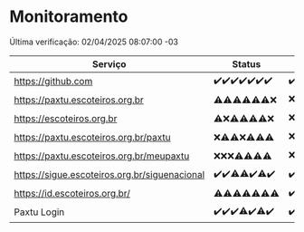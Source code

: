 # Monitoramento

Última verificação: 02/04/2025 08:07:00 -03

|Serviço|Status|Últimas 24h|
|---|---|---|
|https://github.com|<span title="2025-03-26: OK=23">✔️</span><span title="2025-03-27: OK=23">✔️</span><span title="2025-03-28: OK=23">✔️</span><span title="2025-03-29: OK=23">✔️</span><span title="2025-03-30: OK=23">✔️</span><span title="2025-03-31: OK=23">✔️</span><span title="2025-04-01: OK=10">✔️</span>|<span title="01/04/2025 08:07:00 -03 : 200">✔️</span><span title="01/04/2025 09:17:00 -03 : 200">✔️</span><span title="01/04/2025 10:21:00 -03 : 200">✔️</span><span title="01/04/2025 11:09:00 -03 : 200">✔️</span><span title="01/04/2025 12:09:00 -03 : 200">✔️</span><span title="01/04/2025 13:10:00 -03 : 200">✔️</span><span title="01/04/2025 14:08:00 -03 : 200">✔️</span><span title="01/04/2025 15:12:00 -03 : 200">✔️</span><span title="01/04/2025 16:07:00 -03 : 200">✔️</span><span title="01/04/2025 17:10:00 -03 : 200">✔️</span><span title="01/04/2025 18:08:00 -03 : 200">✔️</span><span title="01/04/2025 19:08:00 -03 : 200">✔️</span><span title="01/04/2025 20:08:00 -03 : 200">✔️</span><span title="01/04/2025 21:44:00 -03 : 200">✔️</span><span title="01/04/2025 23:20:00 -03 : 200">✔️</span><span title="02/04/2025 00:26:00 -03 : 200">✔️</span><span title="02/04/2025 01:11:00 -03 : 200">✔️</span><span title="02/04/2025 02:09:00 -03 : 200">✔️</span><span title="02/04/2025 03:13:00 -03 : 200">✔️</span><span title="02/04/2025 04:09:00 -03 : 200">✔️</span><span title="02/04/2025 05:12:00 -03 : 200">✔️</span><span title="02/04/2025 06:09:00 -03 : 200">✔️</span><span title="02/04/2025 07:09:00 -03 : 200">✔️</span><span title="02/04/2025 08:07:00 -03 : 200">✔️</span>|
|https://paxtu.escoteiros.org.br|<span title="2025-03-26: OK=2, Falhas=21">⚠️</span><span title="2025-03-27: OK=8, Falhas=15">⚠️</span><span title="2025-03-28: OK=2, Falhas=21">⚠️</span><span title="2025-03-29: OK=3, Falhas=20">⚠️</span><span title="2025-03-30: OK=5, Falhas=18">⚠️</span><span title="2025-03-31: OK=4, Falhas=19">⚠️</span><span title="2025-04-01: Falhas=10">❌</span>|<span title="01/04/2025 08:07:00 -03 : 403">❌</span><span title="01/04/2025 09:17:00 -03 : 403">❌</span><span title="01/04/2025 10:21:00 -03 : 403">❌</span><span title="01/04/2025 11:09:00 -03 : 403">❌</span><span title="01/04/2025 12:09:00 -03 : 200">✔️</span><span title="01/04/2025 13:10:00 -03 : 403">❌</span><span title="01/04/2025 14:08:00 -03 : 403">❌</span><span title="01/04/2025 15:12:00 -03 : 403">❌</span><span title="01/04/2025 16:07:00 -03 : 403">❌</span><span title="01/04/2025 17:10:00 -03 : 0">❌</span><span title="01/04/2025 18:08:00 -03 : 200">✔️</span><span title="01/04/2025 19:08:00 -03 : 200">✔️</span><span title="01/04/2025 20:08:00 -03 : 403">❌</span><span title="01/04/2025 21:44:00 -03 : 200">✔️</span><span title="01/04/2025 23:20:00 -03 : 403">❌</span><span title="02/04/2025 00:26:00 -03 : 200">✔️</span><span title="02/04/2025 01:11:00 -03 : 403">❌</span><span title="02/04/2025 02:09:00 -03 : 200">✔️</span><span title="02/04/2025 03:13:00 -03 : 403">❌</span><span title="02/04/2025 04:09:00 -03 : 403">❌</span><span title="02/04/2025 05:12:00 -03 : 403">❌</span><span title="02/04/2025 06:09:00 -03 : 403">❌</span><span title="02/04/2025 07:09:00 -03 : 403">❌</span><span title="02/04/2025 08:07:00 -03 : 403">❌</span>|
|https://escoteiros.org.br|<span title="2025-03-26: OK=1, Falhas=22">⚠️</span><span title="2025-03-27: Falhas=23">❌</span><span title="2025-03-28: OK=1, Falhas=22">⚠️</span><span title="2025-03-29: OK=1, Falhas=22">⚠️</span><span title="2025-03-30: OK=1, Falhas=22">⚠️</span><span title="2025-03-31: OK=5, Falhas=18">⚠️</span><span title="2025-04-01: Falhas=10">❌</span>|<span title="01/04/2025 08:07:00 -03 : 403">❌</span><span title="01/04/2025 09:17:00 -03 : 403">❌</span><span title="01/04/2025 10:21:00 -03 : 403">❌</span><span title="01/04/2025 11:09:00 -03 : 200">✔️</span><span title="01/04/2025 12:09:00 -03 : 200">✔️</span><span title="01/04/2025 13:10:00 -03 : 403">❌</span><span title="01/04/2025 14:08:00 -03 : 403">❌</span><span title="01/04/2025 15:12:00 -03 : 403">❌</span><span title="01/04/2025 16:07:00 -03 : 403">❌</span><span title="01/04/2025 17:10:00 -03 : 403">❌</span><span title="01/04/2025 18:08:00 -03 : 403">❌</span><span title="01/04/2025 19:08:00 -03 : 403">❌</span><span title="01/04/2025 20:08:00 -03 : 403">❌</span><span title="01/04/2025 21:44:00 -03 : 403">❌</span><span title="01/04/2025 23:20:00 -03 : 200">✔️</span><span title="02/04/2025 00:26:00 -03 : 403">❌</span><span title="02/04/2025 01:11:00 -03 : 200">✔️</span><span title="02/04/2025 02:09:00 -03 : 200">✔️</span><span title="02/04/2025 03:13:00 -03 : 403">❌</span><span title="02/04/2025 04:09:00 -03 : 403">❌</span><span title="02/04/2025 05:12:00 -03 : 403">❌</span><span title="02/04/2025 06:09:00 -03 : 403">❌</span><span title="02/04/2025 07:09:00 -03 : 403">❌</span><span title="02/04/2025 08:07:00 -03 : 200">✔️</span>|
|https://paxtu.escoteiros.org.br/paxtu|<span title="2025-03-26: Falhas=23">❌</span><span title="2025-03-27: OK=2, Falhas=21">⚠️</span><span title="2025-03-28: OK=2, Falhas=21">⚠️</span><span title="2025-03-29: Falhas=23">❌</span><span title="2025-03-30: OK=1, Falhas=22">⚠️</span><span title="2025-03-31: OK=3, Falhas=20">⚠️</span><span title="2025-04-01: OK=1, Falhas=9">⚠️</span>|<span title="01/04/2025 08:07:00 -03 : 403">❌</span><span title="01/04/2025 09:17:00 -03 : 403">❌</span><span title="01/04/2025 10:21:00 -03 : 200">✔️</span><span title="01/04/2025 11:09:00 -03 : 403">❌</span><span title="01/04/2025 12:09:00 -03 : 200">✔️</span><span title="01/04/2025 13:10:00 -03 : 200">✔️</span><span title="01/04/2025 14:08:00 -03 : 200">✔️</span><span title="01/04/2025 15:12:00 -03 : 200">✔️</span><span title="01/04/2025 16:07:00 -03 : 200">✔️</span><span title="01/04/2025 17:10:00 -03 : 200">✔️</span><span title="01/04/2025 18:08:00 -03 : 200">✔️</span><span title="01/04/2025 19:08:00 -03 : 403">❌</span><span title="01/04/2025 20:08:00 -03 : 403">❌</span><span title="01/04/2025 21:44:00 -03 : 403">❌</span><span title="01/04/2025 23:20:00 -03 : 403">❌</span><span title="02/04/2025 00:26:00 -03 : 403">❌</span><span title="02/04/2025 01:11:00 -03 : 403">❌</span><span title="02/04/2025 02:09:00 -03 : 403">❌</span><span title="02/04/2025 03:13:00 -03 : 403">❌</span><span title="02/04/2025 04:09:00 -03 : 200">✔️</span><span title="02/04/2025 05:12:00 -03 : 403">❌</span><span title="02/04/2025 06:09:00 -03 : 403">❌</span><span title="02/04/2025 07:09:00 -03 : 200">✔️</span><span title="02/04/2025 08:07:00 -03 : 403">❌</span>|
|https://paxtu.escoteiros.org.br/meupaxtu|<span title="2025-03-26: Falhas=23">❌</span><span title="2025-03-27: Falhas=23">❌</span><span title="2025-03-28: Falhas=23">❌</span><span title="2025-03-29: OK=1, Falhas=22">⚠️</span><span title="2025-03-30: OK=1, Falhas=22">⚠️</span><span title="2025-03-31: OK=2, Falhas=21">⚠️</span><span title="2025-04-01: OK=1, Falhas=9">⚠️</span>|<span title="01/04/2025 08:07:00 -03 : 403">❌</span><span title="01/04/2025 09:17:00 -03 : 403">❌</span><span title="01/04/2025 10:21:00 -03 : 403">❌</span><span title="01/04/2025 11:09:00 -03 : 403">❌</span><span title="01/04/2025 12:09:00 -03 : 403">❌</span><span title="01/04/2025 13:10:00 -03 : 403">❌</span><span title="01/04/2025 14:08:00 -03 : 200">✔️</span><span title="01/04/2025 15:12:00 -03 : 200">✔️</span><span title="01/04/2025 16:07:00 -03 : 403">❌</span><span title="01/04/2025 17:10:00 -03 : 403">❌</span><span title="01/04/2025 18:08:00 -03 : 403">❌</span><span title="01/04/2025 19:08:00 -03 : 403">❌</span><span title="01/04/2025 20:08:00 -03 : 200">✔️</span><span title="01/04/2025 21:44:00 -03 : 403">❌</span><span title="01/04/2025 23:20:00 -03 : 200">✔️</span><span title="02/04/2025 00:26:00 -03 : 403">❌</span><span title="02/04/2025 01:11:00 -03 : 403">❌</span><span title="02/04/2025 02:09:00 -03 : 403">❌</span><span title="02/04/2025 03:13:00 -03 : 200">✔️</span><span title="02/04/2025 04:09:00 -03 : 403">❌</span><span title="02/04/2025 05:12:00 -03 : 403">❌</span><span title="02/04/2025 06:09:00 -03 : 403">❌</span><span title="02/04/2025 07:09:00 -03 : 403">❌</span><span title="02/04/2025 08:07:00 -03 : 200">✔️</span>|
|https://sigue.escoteiros.org.br/siguenacional|<span title="2025-03-26: OK=23">✔️</span><span title="2025-03-27: OK=23">✔️</span><span title="2025-03-28: OK=22, Falhas=1">⚠️</span><span title="2025-03-29: OK=22, Falhas=1">⚠️</span><span title="2025-03-30: OK=23">✔️</span><span title="2025-03-31: OK=22, Falhas=1">⚠️</span><span title="2025-04-01: OK=10">✔️</span>|<span title="01/04/2025 08:07:00 -03 : 200">✔️</span><span title="01/04/2025 09:17:00 -03 : 200">✔️</span><span title="01/04/2025 10:21:00 -03 : 200">✔️</span><span title="01/04/2025 11:09:00 -03 : 200">✔️</span><span title="01/04/2025 12:09:00 -03 : 200">✔️</span><span title="01/04/2025 13:10:00 -03 : 200">✔️</span><span title="01/04/2025 14:08:00 -03 : 200">✔️</span><span title="01/04/2025 15:12:00 -03 : 200">✔️</span><span title="01/04/2025 16:07:00 -03 : 200">✔️</span><span title="01/04/2025 17:10:00 -03 : 200">✔️</span><span title="01/04/2025 18:08:00 -03 : 200">✔️</span><span title="01/04/2025 19:08:00 -03 : 200">✔️</span><span title="01/04/2025 20:08:00 -03 : 200">✔️</span><span title="01/04/2025 21:44:00 -03 : 200">✔️</span><span title="01/04/2025 23:20:00 -03 : 200">✔️</span><span title="02/04/2025 00:26:00 -03 : 200">✔️</span><span title="02/04/2025 01:11:00 -03 : 200">✔️</span><span title="02/04/2025 02:09:00 -03 : 200">✔️</span><span title="02/04/2025 03:13:00 -03 : 200">✔️</span><span title="02/04/2025 04:09:00 -03 : 200">✔️</span><span title="02/04/2025 05:12:00 -03 : 200">✔️</span><span title="02/04/2025 06:09:00 -03 : 200">✔️</span><span title="02/04/2025 07:09:00 -03 : 200">✔️</span><span title="02/04/2025 08:07:00 -03 : 200">✔️</span>|
|https://id.escoteiros.org.br/|<span title="2025-03-26: OK=2, Falhas=21">⚠️</span><span title="2025-03-27: OK=7, Falhas=16">⚠️</span><span title="2025-03-28: OK=6, Falhas=17">⚠️</span><span title="2025-03-29: OK=4, Falhas=19">⚠️</span><span title="2025-03-30: OK=4, Falhas=19">⚠️</span><span title="2025-03-31: OK=5, Falhas=18">⚠️</span><span title="2025-04-01: OK=2, Falhas=8">⚠️</span>|<span title="01/04/2025 08:07:00 -03 : 200">✔️</span><span title="01/04/2025 09:17:00 -03 : 403">❌</span><span title="01/04/2025 10:21:00 -03 : 403">❌</span><span title="01/04/2025 11:09:00 -03 : 403">❌</span><span title="01/04/2025 12:09:00 -03 : 200">✔️</span><span title="01/04/2025 13:10:00 -03 : 200">✔️</span><span title="01/04/2025 14:08:00 -03 : 200">✔️</span><span title="01/04/2025 15:12:00 -03 : 403">❌</span><span title="01/04/2025 16:07:00 -03 : 200">✔️</span><span title="01/04/2025 17:10:00 -03 : 200">✔️</span><span title="01/04/2025 18:08:00 -03 : 403">❌</span><span title="01/04/2025 19:08:00 -03 : 200">✔️</span><span title="01/04/2025 20:08:00 -03 : 403">❌</span><span title="01/04/2025 21:44:00 -03 : 403">❌</span><span title="01/04/2025 23:20:00 -03 : 403">❌</span><span title="02/04/2025 00:26:00 -03 : 403">❌</span><span title="02/04/2025 01:11:00 -03 : 403">❌</span><span title="02/04/2025 02:09:00 -03 : 200">✔️</span><span title="02/04/2025 03:13:00 -03 : 200">✔️</span><span title="02/04/2025 04:09:00 -03 : 403">❌</span><span title="02/04/2025 05:12:00 -03 : 403">❌</span><span title="02/04/2025 06:09:00 -03 : 403">❌</span><span title="02/04/2025 07:09:00 -03 : 200">✔️</span><span title="02/04/2025 08:07:00 -03 : 200">✔️</span>|
|Paxtu Login|<span title="2025-03-26: OK=23">✔️</span><span title="2025-03-27: OK=23">✔️</span><span title="2025-03-28: OK=23">✔️</span><span title="2025-03-29: OK=22, Falhas=1">⚠️</span><span title="2025-03-30: OK=23">✔️</span><span title="2025-03-31: OK=22, Falhas=1">⚠️</span><span title="2025-04-01: OK=10">✔️</span>|<span title="01/04/2025 08:07:00 -03 : 200">✔️</span><span title="01/04/2025 09:17:00 -03 : 200">✔️</span><span title="01/04/2025 10:21:00 -03 : 200">✔️</span><span title="01/04/2025 11:09:00 -03 : 200">✔️</span><span title="01/04/2025 12:09:00 -03 : 200">✔️</span><span title="01/04/2025 13:10:00 -03 : 200">✔️</span><span title="01/04/2025 14:08:00 -03 : 200">✔️</span><span title="01/04/2025 15:12:00 -03 : 200">✔️</span><span title="01/04/2025 16:07:00 -03 : 200">✔️</span><span title="01/04/2025 17:10:00 -03 : 200">✔️</span><span title="01/04/2025 18:08:00 -03 : 200">✔️</span><span title="01/04/2025 19:08:00 -03 : 200">✔️</span><span title="01/04/2025 20:08:00 -03 : 200">✔️</span><span title="01/04/2025 21:44:00 -03 : 200">✔️</span><span title="01/04/2025 23:20:00 -03 : 200">✔️</span><span title="02/04/2025 00:26:00 -03 : 200">✔️</span><span title="02/04/2025 01:11:00 -03 : 200">✔️</span><span title="02/04/2025 02:09:00 -03 : 200">✔️</span><span title="02/04/2025 03:13:00 -03 : 200">✔️</span><span title="02/04/2025 04:09:00 -03 : 200">✔️</span><span title="02/04/2025 05:12:00 -03 : 200">✔️</span><span title="02/04/2025 06:09:00 -03 : 200">✔️</span><span title="02/04/2025 07:09:00 -03 : 200">✔️</span><span title="02/04/2025 08:07:00 -03 : 200">✔️</span>|
